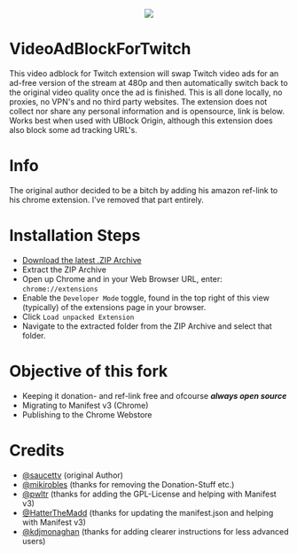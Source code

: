 
<p align="center">
    <img src="https://user-images.githubusercontent.com/32986026/160895906-b1d4b8fa-3251-49cf-9689-ffe843dfdf68.jpg" alt"Banner">
</p>

# VideoAdBlockForTwitch
This video adblock for Twitch extension will swap Twitch video ads for an ad-free version of the stream at 480p and then automatically switch back to the original video quality once the ad is finished. This is all done locally, no proxies, no VPN's and no third party websites. The extension does not collect nor share any personal information and is opensource, link is below. Works best when used with UBlock Origin, although this extension does also block some ad tracking URL's.

# Info

The original author decided to be a bitch by adding his amazon ref-link to his chrome extension. I've removed that part entirely.

# Installation Steps

- [Download the latest .ZIP Archive](https://github.com/cleanlock/VideoAdBlockForTwitch/archive/refs/heads/master.zip)
- Extract the ZIP Archive
- Open up Chrome and in your Web Browser URL, enter: `chrome://extensions`
- Enable the `Developer Mode` toggle, found in the top right of this view (typically) of the extensions page in your browser.
- Click `Load unpacked Extension`
- Navigate to the extracted folder from the ZIP Archive and select that folder.

# Objective of this fork

- Keeping it donation- and ref-link free and ofcourse ___always open source___
- Migrating to Manifest v3 (Chrome)
- Publishing to the Chrome Webstore

# Credits
- [@saucettv](https://github.com/saucettv) (original Author)
- [@mikirobles](https://github.com/mikirobles) (thanks for removing the Donation-Stuff etc.)
- [@pwltr](https://github.com/pwltr) (thanks for adding the GPL-License and helping with Manifest v3)
- [@HatterTheMadd](https://github.com/hatterthemadd) (thanks for updating the manifest.json and helping with Manifest v3)
- [@kdjmonaghan](https://github.com/kdjmonaghan) (thanks for adding clearer instructions for less advanced users)
